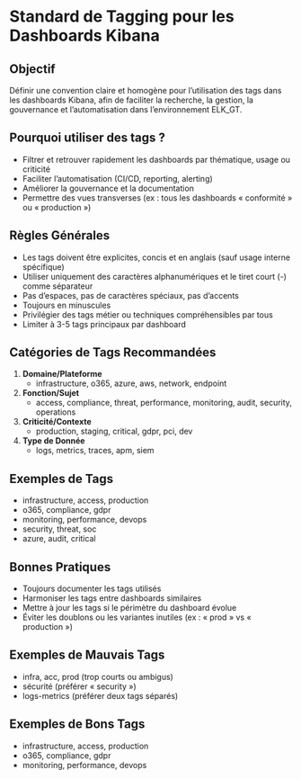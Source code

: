 # Standard de Tagging pour les Dashboards Kibana

## Objectif

Définir une convention claire et homogène pour l’utilisation des tags dans les dashboards Kibana, afin de faciliter la recherche, la gestion, la gouvernance et l’automatisation dans l’environnement ELK_GT.

## Pourquoi utiliser des tags ?

- Filtrer et retrouver rapidement les dashboards par thématique, usage ou criticité
- Faciliter l’automatisation (CI/CD, reporting, alerting)
- Améliorer la gouvernance et la documentation
- Permettre des vues transverses (ex : tous les dashboards « conformité » ou « production »)

## Règles Générales

- Les tags doivent être explicites, concis et en anglais (sauf usage interne spécifique)
- Utiliser uniquement des caractères alphanumériques et le tiret court (-) comme séparateur
- Pas d’espaces, pas de caractères spéciaux, pas d’accents
- Toujours en minuscules
- Privilégier des tags métier ou techniques compréhensibles par tous
- Limiter à 3-5 tags principaux par dashboard

## Catégories de Tags Recommandées

1. **Domaine/Plateforme**
   - infrastructure, o365, azure, aws, network, endpoint
2. **Fonction/Sujet**
   - access, compliance, threat, performance, monitoring, audit, security, operations
3. **Criticité/Contexte**
   - production, staging, critical, gdpr, pci, dev
4. **Type de Donnée**
   - logs, metrics, traces, apm, siem

## Exemples de Tags

- infrastructure, access, production
- o365, compliance, gdpr
- monitoring, performance, devops
- security, threat, soc
- azure, audit, critical

## Bonnes Pratiques

- Toujours documenter les tags utilisés 
- Harmoniser les tags entre dashboards similaires
- Mettre à jour les tags si le périmètre du dashboard évolue
- Éviter les doublons ou les variantes inutiles (ex : « prod » vs « production »)

## Exemples de Mauvais Tags

- infra, acc, prod (trop courts ou ambigus)
- sécurité (préférer « security »)
- logs-metrics (préférer deux tags séparés)

## Exemples de Bons Tags

- infrastructure, access, production
- o365, compliance, gdpr
- monitoring, performance, devops
